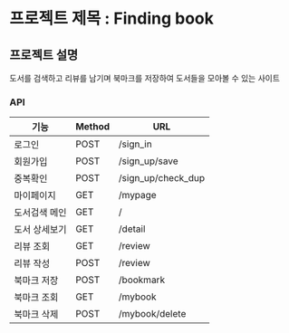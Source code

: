 # 프로젝트 제목 : Finding book

## 프로젝트 설명 
도서를 검색하고 리뷰를 남기며 북마크를 저장하여 도서들을 모아볼 수 있는 사이트

### API
|기능|Method|URL|
|---|---|---|
|로그인|POST|/sign_in|
|회원가입|POST|/sign_up/save|
|중복확인|POST|/sign_up/check_dup|
|마이페이지|GET|/mypage|
|도서검색 메인|GET|/|
|도서 상세보기|GET|/detail|
|리뷰 조회|GET|/review|
|리뷰 작성|POST|/review|
|북마크 저장|POST|/bookmark|
|북마크 조회|GET|/mybook|
|북마크 삭제|POST|/mybook/delete|
